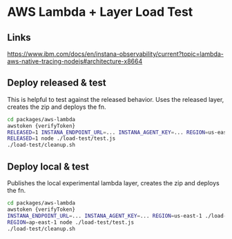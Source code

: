 # AWS Lambda + Layer Load Test

## Links

https://www.ibm.com/docs/en/instana-observability/current?topic=lambda-aws-native-tracing-nodejs#architecture-x8664

## Deploy released & test

This is helpful to test against the released behavior.
Uses the released layer, creates the zip and deploys the fn.

```sh
cd packages/aws-lambda
awstoken {verifyToken}
RELEASED=1 INSTANA_ENDPOINT_URL=... INSTANA_AGENT_KEY=... REGION=us-east-1 ./load-test/deploy.sh
RELEASED=1 node ./load-test/test.js
./load-test/cleanup.sh
```

## Deploy local & test

Publishes the local experimental lambda layer, creates the zip and deploys the fn.

```sh
cd packages/aws-lambda
awstoken {verifyToken}
INSTANA_ENDPOINT_URL=... INSTANA_AGENT_KEY=... REGION=us-east-1 ./load-test/deploy.sh
REGION=ap-east-1 node ./load-test/test.js
./load-test/cleanup.sh
```